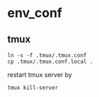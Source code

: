 # env_conf

## tmux
```
ln -s -f .tmux/.tmux.conf  
cp .tmux/.tmux.conf.local .    
```

restart tmux server by  
```
tmux kill-server  
```
